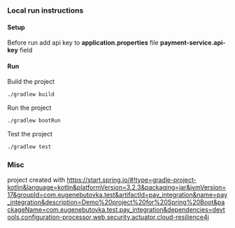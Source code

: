 ### Local run instructions

#### Setup
Before run add api key to **application.properties** file **payment-service.api-key** field

#### Run

Build the project
```bash
./gradlew build
```

Run the project
```bash
./gradlew bootRun
```

Test the project
```bash
./gradlew test
```

### Misc
project created with https://start.spring.io/#!type=gradle-project-kotlin&language=kotlin&platformVersion=3.2.3&packaging=jar&jvmVersion=17&groupId=com.eugenebutovka.test&artifactId=pay_integration&name=pay_integration&description=Demo%20project%20for%20Spring%20Boot&packageName=com.eugenebutovka.test.pay_integration&dependencies=devtools,configuration-processor,web,security,actuator,cloud-resilience4j
